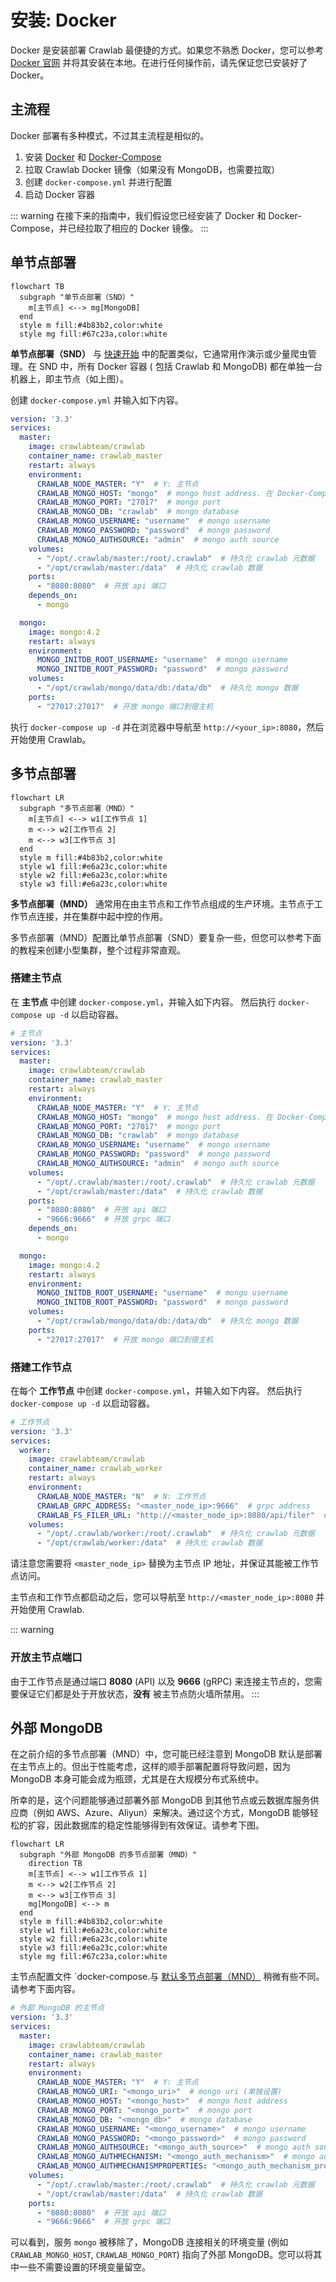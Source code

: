 # 安装: Docker

Docker 是安装部署 Crawlab 最便捷的方式。如果您不熟悉 Docker，您可以参考 [Docker 官网](https://www.docker.com/)
并将其安装在本地。在进行任何操作前，请先保证您已安装好了
Docker。

## 主流程

Docker 部署有多种模式，不过其主流程是相似的。

1. 安装 [Docker](https://www.docker.com/) 和 [Docker-Compose](https://docs.docker.com/compose/)
2. 拉取 Crawlab Docker 镜像（如果没有 MongoDB，也需要拉取）
3. 创建 `docker-compose.yml` 并进行配置
4. 启动 Docker 容器

::: warning
在接下来的指南中，我们假设您已经安装了 Docker 和 Docker-Compose，并已经拉取了相应的 Docker 镜像。
:::

## 单节点部署

```mermaid
flowchart TB
  subgraph "单节点部署（SND）"
    m[主节点] <--> mg[MongoDB]
  end
  style m fill:#4b83b2,color:white
  style mg fill:#67c23a,color:white
```

**单节点部署（SND）** 与 [快速开始](../quick-start) 中的配置类似，它通常用作演示或少量爬虫管理。在 SND 中，所有 Docker 容器 (
包括 Crawlab 和
MongoDB) 都在单独一台机器上，即主节点（如上图）。

创建 `docker-compose.yml` 并输入如下内容。

```yaml
version: '3.3'
services:
  master:
    image: crawlabteam/crawlab
    container_name: crawlab_master
    restart: always
    environment:
      CRAWLAB_NODE_MASTER: "Y"  # Y: 主节点
      CRAWLAB_MONGO_HOST: "mongo"  # mongo host address. 在 Docker-Compose 网络中，直接引用 service 名称
      CRAWLAB_MONGO_PORT: "27017"  # mongo port 
      CRAWLAB_MONGO_DB: "crawlab"  # mongo database 
      CRAWLAB_MONGO_USERNAME: "username"  # mongo username
      CRAWLAB_MONGO_PASSWORD: "password"  # mongo password 
      CRAWLAB_MONGO_AUTHSOURCE: "admin"  # mongo auth source 
    volumes:
      - "/opt/.crawlab/master:/root/.crawlab"  # 持久化 crawlab 元数据
      - "/opt/crawlab/master:/data"  # 持久化 crawlab 数据
    ports:
      - "8080:8080"  # 开放 api 端口
    depends_on:
      - mongo

  mongo:
    image: mongo:4.2
    restart: always
    environment:
      MONGO_INITDB_ROOT_USERNAME: "username"  # mongo username
      MONGO_INITDB_ROOT_PASSWORD: "password"  # mongo password
    volumes:
      - "/opt/crawlab/mongo/data/db:/data/db"  # 持久化 mongo 数据
    ports:
      - "27017:27017"  # 开放 mongo 端口到宿主机
```

执行 `docker-compose up -d` 并在浏览器中导航至 `http://<your_ip>:8080`，然后开始使用 Crawlab。

## 多节点部署

```mermaid
flowchart LR
  subgraph "多节点部署（MND）"
    m[主节点] <--> w1[工作节点 1]
    m <--> w2[工作节点 2]
    m <--> w3[工作节点 3]
  end
  style m fill:#4b83b2,color:white
  style w1 fill:#e6a23c,color:white
  style w2 fill:#e6a23c,color:white
  style w3 fill:#e6a23c,color:white
```

**多节点部署（MND）** 通常用在由主节点和工作节点组成的生产环境。主节点于工作节点连接，并在集群中起中控的作用。

多节点部署（MND）配置比单节点部署（SND）要复杂一些，但您可以参考下面的教程来创建小型集群，整个过程非常直观。

### 搭建主节点

在 **主节点** 中创建 `docker-compose.yml`，并输入如下内容。 然后执行 `docker-compose up -d` 以启动容器。

```yaml
# 主节点
version: '3.3'
services:
  master:
    image: crawlabteam/crawlab
    container_name: crawlab_master
    restart: always
    environment:
      CRAWLAB_NODE_MASTER: "Y"  # Y: 主节点
      CRAWLAB_MONGO_HOST: "mongo"  # mongo host address. 在 Docker-Compose 网络中，直接引用 service 名称
      CRAWLAB_MONGO_PORT: "27017"  # mongo port 
      CRAWLAB_MONGO_DB: "crawlab"  # mongo database 
      CRAWLAB_MONGO_USERNAME: "username"  # mongo username
      CRAWLAB_MONGO_PASSWORD: "password"  # mongo password 
      CRAWLAB_MONGO_AUTHSOURCE: "admin"  # mongo auth source 
    volumes:
      - "/opt/.crawlab/master:/root/.crawlab"  # 持久化 crawlab 元数据
      - "/opt/crawlab/master:/data"  # 持久化 crawlab 数据
    ports:
      - "8080:8080"  # 开放 api 端口
      - "9666:9666"  # 开放 grpc 端口
    depends_on:
      - mongo

  mongo:
    image: mongo:4.2
    restart: always
    environment:
      MONGO_INITDB_ROOT_USERNAME: "username"  # mongo username
      MONGO_INITDB_ROOT_PASSWORD: "password"  # mongo password
    volumes:
      - "/opt/crawlab/mongo/data/db:/data/db"  # 持久化 mongo 数据
    ports:
      - "27017:27017"  # 开放 mongo 端口到宿主机
```

### 搭建工作节点

在每个 **工作节点** 中创建 `docker-compose.yml`，并输入如下内容。 然后执行 `docker-compose up -d` 以启动容器。

```yaml
# 工作节点
version: '3.3'
services:
  worker:
    image: crawlabteam/crawlab
    container_name: crawlab_worker
    restart: always
    environment:
      CRAWLAB_NODE_MASTER: "N"  # N: 工作节点
      CRAWLAB_GRPC_ADDRESS: "<master_node_ip>:9666"  # grpc address
      CRAWLAB_FS_FILER_URL: "http://<master_node_ip>:8080/api/filer"  # seaweedfs api
    volumes:
      - "/opt/.crawlab/worker:/root/.crawlab"  # 持久化 crawlab 元数据
      - "/opt/crawlab/worker:/data"  # 持久化 crawlab 数据
```

请注意您需要将 `<master_node_ip>` 替换为主节点 IP 地址，并保证其能被工作节点访问。

主节点和工作节点都启动之后，您可以导航至 `http://<master_node_ip>:8080` 并开始使用 Crawlab.

::: warning

### 开放主节点端口

由于工作节点是通过端口 **8080** (API) 以及 **9666** (gRPC) 来连接主节点的，您需要保证它们都是处于开放状态，**没有**
被主节点防火墙所禁用。
:::

## 外部 MongoDB

在之前介绍的多节点部署（MND）中，您可能已经注意到 MongoDB 默认是部署在主节点上的。但出于性能考虑，这样的顺手部署配置将导致问题，因为
MongoDB 本身可能会成为瓶颈，尤其是在大规模分布式系统中。

所幸的是，这个问题能够通过部署外部 MongoDB 到其他节点或云数据库服务供应商（例如 AWS、Azure、Aliyun）来解决。通过这个方式，MongoDB
能够轻松的扩容，因此数据库的稳定性能够得到有效保证。请参考下图。

```mermaid
flowchart LR
  subgraph "外部 MongoDB 的多节点部署（MND）"
    direction TB
    m[主节点] <--> w1[工作节点 1]
    m <--> w2[工作节点 2]
    m <--> w3[工作节点 3]
    mg[MongoDB] <--> m
  end
  style m fill:#4b83b2,color:white
  style w1 fill:#e6a23c,color:white
  style w2 fill:#e6a23c,color:white
  style w3 fill:#e6a23c,color:white
  style mg fill:#67c23a,color:white
```

主节点配置文件 `docker-compose.与 [默认多节点部署（MND）](#multi-node-deployment) 稍微有些不同。请参考下面内容。

```yaml
# 外部 MongoDB 的主节点
version: '3.3'
services:
  master:
    image: crawlabteam/crawlab
    container_name: crawlab_master
    restart: always
    environment:
      CRAWLAB_NODE_MASTER: "Y"  # Y: 主节点
      CRAWLAB_MONGO_URI: "<mongo_uri>"  # mongo uri (单独设置)
      CRAWLAB_MONGO_HOST: "<mongo_host>"  # mongo host address
      CRAWLAB_MONGO_PORT: "<mongo_port>"  # mongo port 
      CRAWLAB_MONGO_DB: "<mongo_db>"  # mongo database 
      CRAWLAB_MONGO_USERNAME: "<mongo_username>"  # mongo username
      CRAWLAB_MONGO_PASSWORD: "<mongo_password>"  # mongo password 
      CRAWLAB_MONGO_AUTHSOURCE: "<mongo_auth_source>"  # mongo auth source 
      CRAWLAB_MONGO_AUTHMECHANISM: "<mongo_auth_mechanism>"  # mongo auth mechanism 
      CRAWLAB_MONGO_AUTHMECHANISMPROPERTIES: "<mongo_auth_mechanism_properties>"  # mongo auth mechanism properties
    volumes:
      - "/opt/.crawlab/master:/root/.crawlab"  # 持久化 crawlab 元数据
      - "/opt/crawlab/master:/data"  # 持久化 crawlab 数据
    ports:
      - "8080:8080"  # 开放 api 端口
      - "9666:9666"  # 开放 grpc 端口
```

可以看到，服务 `mongo` 被移除了，MongoDB 连接相关的环境变量 (例如 `CRAWLAB_MONGO_HOST`, `CRAWLAB_MONGO_PORT`) 指向了外部
MongoDB。您可以将其中一些不需要设置的环境变量留空。
